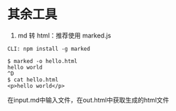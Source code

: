 # 其余工具

1. md 转 html：推荐使用 marked.js

```
CLI: npm install -g marked
```

```
$ marked -o hello.html
hello world
^D
$ cat hello.html
<p>hello world</p>
```

在input.md中输入文件，在out.html中获取生成的html文件

